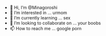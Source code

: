 - 👋 Hi, I’m @Minagoroshi
- 👀 I’m interested in ... urmom
- 🌱 I’m currently learning ... sex
- 💞️ I’m looking to collaborate on ... your boobs
- 📫 How to reach me ... google porn

<!---
Minagoroshi/Minagoroshi is a ✨ special ✨ repository because its `README.md` (this file) appears on your GitHub profile.
You can click the Preview link to take a look at your changes.
--->
